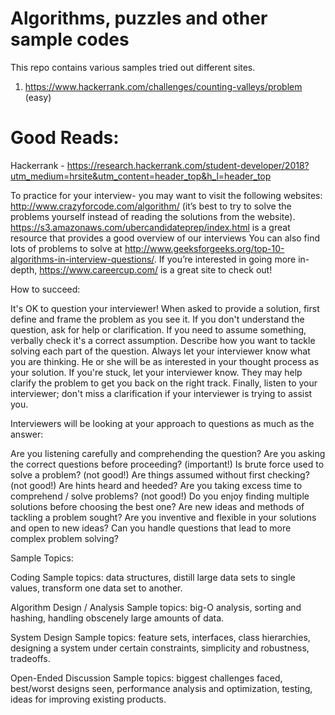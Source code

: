 # Algorithms, puzzles and other sample codes

This repo contains various samples tried out different sites. 
1) https://www.hackerrank.com/challenges/counting-valleys/problem (easy)

# Good Reads:
Hackerrank - https://research.hackerrank.com/student-developer/2018?utm_medium=hrsite&utm_content=header_top&h_l=header_top

To practice for your interview-
you may want to visit the following websites:
http://www.crazyforcode.com/algorithm/ (it’s best to try to solve the problems yourself instead of reading the solutions from the website). 
https://s3.amazonaws.com/ubercandidateprep/index.html is a great resource that provides a good overview of our interviews 
You can also find lots of problems to solve at http://www.geeksforgeeks.org/top-10-algorithms-in-interview-questions/. 
If you’re interested in going more in-depth, https://www.careercup.com/ is a great site to check out! 

How to succeed:

It's OK to question your interviewer!
When asked to provide a solution, first define and frame the problem as you see it.
If you don't understand the question, ask for help or clarification.
If you need to assume something, verbally check it's a correct assumption.
Describe how you want to tackle solving each part of the question.
Always let your interviewer know what you are thinking. He or she will be as interested in your thought process as your solution. If you're stuck, let your interviewer know. They may help clarify the problem to get you back on the right track.
Finally, listen to your interviewer; don't miss a clarification if your interviewer is trying to assist you.

Interviewers will be looking at your approach to questions as much as the answer:

Are you listening carefully and comprehending the question?
Are you asking the correct questions before proceeding? (important!)
Is brute force used to solve a problem? (not good!)
Are things assumed without first checking? (not good!)
Are hints heard and heeded?
Are you taking excess time to comprehend / solve problems? (not good!)
Do you enjoy finding multiple solutions before choosing the best one?
Are new ideas and methods of tackling a problem sought?
Are you inventive and flexible in your solutions and open to new ideas?
Can you handle questions that lead to more complex problem solving?

Sample Topics:

Coding
Sample topics: data structures, distill large data sets to single values, transform one data set to another.

Algorithm Design / Analysis
Sample topics: big-O analysis, sorting and hashing, handling obscenely large amounts of data. 

System Design
Sample topics: feature sets, interfaces, class hierarchies, designing a system under certain constraints, simplicity and robustness, tradeoffs.

Open-Ended Discussion
Sample topics: biggest challenges faced, best/worst designs seen, performance analysis and optimization, testing, ideas for improving existing products.
